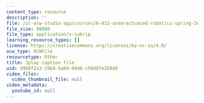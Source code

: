 ```yaml
---
content_type: resource
description: ''
file: /ol-ocw-studio-app/courses/6-832-underactuated-robotics-spring-2009/d9b0f2a329b95a048940c50d87e2b9d9_KNRMz9YPCOY.vtt
file_size: 98088
file_type: application/x-subrip
learning_resource_types: []
license: https://creativecommons.org/licenses/by-nc-sa/4.0/
ocw_type: OCWFile
resourcetype: Other
title: 3play caption file
uid: d9b0f2a3-29b9-5a04-8940-c50d87e2b9d9
video_files:
  video_thumbnail_file: null
video_metadata:
  youtube_id: null
---
```


